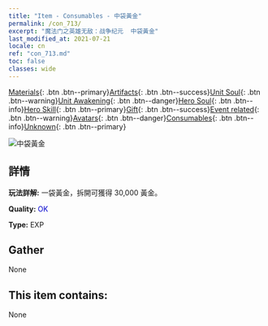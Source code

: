 ```yaml
---
title: "Item - Consumables - 中袋黃金"
permalink: /con_713/
excerpt: "魔法门之英雄无敌：战争纪元  中袋黃金"
last_modified_at: 2021-07-21
locale: cn
ref: "con_713.md"
toc: false
classes: wide
---
```

 [Materials](/ItemsCN/){: .btn .btn--primary}[Artifacts](/ItemsCN/Artifacts/){: .btn .btn--success}[Unit Soul](/ItemsCN/UnitSoul/){: .btn .btn--warning}[Unit Awakening](/ItemsCN/UnitAwakening/){: .btn .btn--danger}[Hero Soul](/ItemsCN/HeroSoul/){: .btn .btn--info}[Hero Skill](/ItemsCN/HeroSkill/){: .btn .btn--primary}[Gift](/ItemsCN/Gift/){: .btn .btn--success}[Event related](/ItemsCN/Events/){: .btn .btn--warning}[Avatars](/ItemsCN/Avatars/){: .btn .btn--danger}[Consumables](/ItemsCN/Consumables/){: .btn .btn--info}[Unknown](/ItemsCN/Unknown/){: .btn .btn--primary}

 ![中袋黃金](/images/t/i_511.png)

## 詳情
 **玩法詳解:** 一袋黃金，拆開可獲得 30,000 黃金。

 **Quality:** <span style="color: #0000CD">OK</span>

 **Type:** EXP

## Gather

  None

## This item contains:

  None

